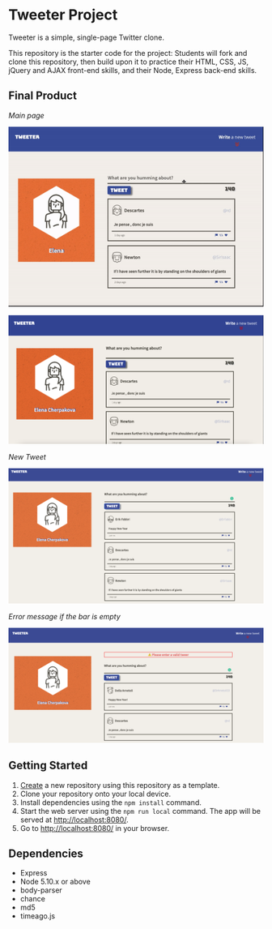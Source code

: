# Tweeter Project

Tweeter is a simple, single-page Twitter clone.

This repository is the starter code for the project: Students will fork and clone this repository, then build upon it to practice their HTML, CSS, JS, jQuery and AJAX front-end skills, and their Node, Express back-end skills.

## Final Product

*Main page*

!['Front-end"](photos/tweet.gif)

!["Main page"](https://github.com/ElenaCherpakova/tweeter/blob/bb3d9e38400bbc868b4bb6c0a2e2eca318645a37/photos/main.png)

*New Tweet*

!["New Tweet"](https://github.com/ElenaCherpakova/tweeter/blob/bb3d9e38400bbc868b4bb6c0a2e2eca318645a37/photos/newTweet.png)

*Error message if the bar is empty*

!["Error message if the bar is empty"](https://github.com/ElenaCherpakova/tweeter/blob/bb3d9e38400bbc868b4bb6c0a2e2eca318645a37/photos/error.png)

## Getting Started

1. [Create](https://docs.github.com/en/repositories/creating-and-managing-repositories/creating-a-repository-from-a-template) a new repository using this repository as a template.
2. Clone your repository onto your local device.
3. Install dependencies using the `npm install` command.
3. Start the web server using the `npm run local` command. The app will be served at <http://localhost:8080/>.
4. Go to <http://localhost:8080/> in your browser.

## Dependencies

- Express
- Node 5.10.x or above
- body-parser
- chance
- md5
- timeago.js
